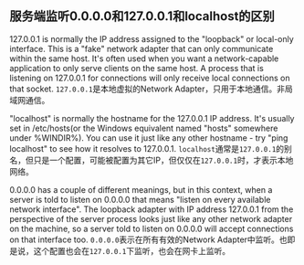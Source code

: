 ## 服务端监听0.0.0.0和127.0.0.1和localhost的区别

127.0.0.1 is normally the IP address assigned to the "loopback" or local-only interface. This is a "fake" network adapter that can only communicate within the same host. It's often used when you want a network-capable application to only serve clients on the same host. A process that is listening on 127.0.0.1 for connections will only receive local connections on that socket.
`127.0.0.1`是本地虚拟的Network Adapter，只用于本地通信。非局域网通信。

"localhost" is normally the hostname for the 127.0.0.1 IP address. It's usually set in /etc/hosts(or the Windows equivalent named "hosts" somewhere under %WINDIR%). You can use it just like any other hostname - try "ping localhost" to see how it resolves to 127.0.0.1.
`localhost`通常是`127.0.0.1`的别名，但只是一个配置，可能被配置为其它IP，但仅仅在`127.0.0.1`时，才表示本地网络。

0.0.0.0 has a couple of different meanings, but in this context, when a server is told to listen on 0.0.0.0 that means "listen on every available network interface". The loopback adapter with IP address 127.0.0.1 from the perspective of the server process looks just like any other network adapter on the machine, so a server told to listen on 0.0.0.0 will accept connections on that interface too.
`0.0.0.0`表示在所有有效的Network Adapter中监听。也即是说，这个配置也会在`127.0.0.1`下监听，也会在网卡上监听。
